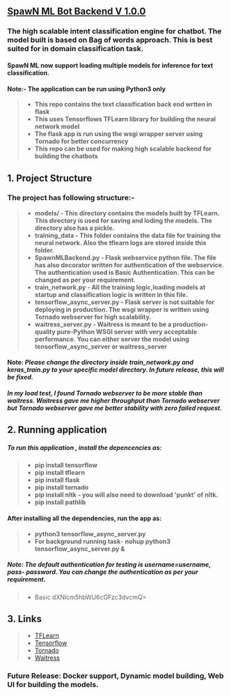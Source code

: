 ## [SpawN ML Bot Backend V 1.0.0](https://github.com/spawn08/SpawN-ML-Bot-Backend)

### The high scalable intent classification engine for chatbot. The model built is based on Bag of words approach. This is best suited for in domain classification task.
#### SpawN ML now support loading multiple models for inference for text classification. 
#### Note:- The application can be run using Python3 only

 
>* **This repo contains the text classification back end wrtten in flask**
>* **This uses Tensorflows TFLearn library for building the neural network model**
>* **The flask app is run using the wsgi wrapper server using Tornado for better concurrency**
>* **This repo can be used for making high scalable backend for building the chatbots**

## 1. Project Structure

### The project has following structure:-
>* **models/ - This directory contains the models built by TFLearn. This directory is used for saving and loding the models. The directory also has a pickle.**
>* **training_data - This folder contains the data file for training the neural network. Also the tflearn logs are stored inside this folder.**
>* **SpawnMLBackend.py - Flask webservice python file. The file has also decorator written for authentication of the webservice. The authentication used is Basic Authentication. This can be changed as per your requirement.**
>* **train_network.py - All the training logic,loading models at startup and classification logic is written in this file.**
>* **tensorflow_async_server.py - Flask server is not suitable for deploying in production. The wsgi wrapper is written using Tornado webserver for high scalability.**
>* **waitress_server.py - Waitress is meant to be a production-quality pure-Python WSGI server with very acceptable performance. You can either server the model using tensorflow_async_server or waitress_server**

#### Note: _Please change the directory inside train_network.py and keras_train.py to your specific model directory. In future release, this will be fixed._

#### _In my load test, I found Tornado webserver to be more stable than waitress. Waitress gave me higher throughput than Tornado webserver but Tornado webserver gave me better stability with zero failed request._ 

## 2. Running application
##### To run this application , install the depencencies as:
>* **pip install tensorflow**
>* **pip install tflearn**
>* **pip install flask**
>* **pip install tornado**
>* **pip install nltk - you will also need to download 'punkt' of nltk.**
>* **pip install pathlib**

#### After installing all the dependencies, run the app as:
>* **python3 tensorflow_async_server.py**
>* **For background running task**- **nohup python3 tensorflow_async_server.py &**

##### Note: The default authentication for testing is username=username, pass- password. You can change the authentication as per your requirement.
>* Basic dXNlcm5hbWU6cGFzc3dvcmQ=

## 3. Links

>* [TFLearn](http://tflearn.org/)
>* [Tensorflow](https://www.tensorflow.org/)
>* [Tornado](https://www.tornadoweb.org/en/stable/)
>* [Waitress](https://github.com/Pylons/waitress)


### Future Release: Docker support, Dynamic model building, Web UI for building the models.
